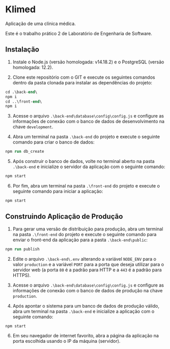 # Klimed

Aplicação de uma clínica médica.

Este é o trabalho prático 2 de Laboratório de Engenharia de Software.

## Instalação

1) Instale o Node.js (versão homologada: v14.18.2) e o PostgreSQL (versão homologada: 12.2).

2) Clone este repositório com o GIT e execute os seguintes comandos dentro da pasta clonada para instalar as dependências do projeto:

```ps
cd .\back-end\
npm i
cd ..\front-end\
npm i
```

3) Acesse o arquivo `.\back-end\database\config\config.js` e configure as informações de conexão com o banco de dados de desenvolvimento na chave `development`.

4) Abra um terminal na pasta `.\back-end` do projeto e execute o seguinte comando para criar o banco de dados:

```ps
npm run db_create
```

5) Após construir o banco de dados, volte no terminal aberto na pasta `.\back-end` e inicialize o servidor da aplicação com o seguinte comando:

```ps
npm start
```

6) Por fim, abra um terminal na pasta `.\front-end` do projeto e execute o seguinte comando para iniciar a aplicação:

```ps
npm start
```

## Construindo Aplicação de Produção

1) Para gerar uma versão de distribuição para produção, abra um terminal na pasta `.\front-end` do projeto e execute o seguinte comando para enviar o front-end da aplicação para a pasta `.\back-end\public`:

```ps
npm run publish
```

2) Edite o arquivo `.\back-end\.env` alterando a variável `NODE_ENV` para o valor `production` e a variável `PORT` para a porta que deseja utilizar para o servidor web (a porta `80` é a padrão para HTTP e a `443` é a padrão para HTTPS).

3) Acesse o arquivo `.\back-end\database\config\config.js` e configure as informações de conexão com o banco de dados de produção na chave `production`.

5) Após apontar o sistema para um banco de dados de produção válido, abra um terminal na pasta `.\back-end` e inicialize a aplicação com o seguinte comando:

```ps
npm start
```

6) Em seu navegador de internet favorito, abra a página da aplicação na porta escolhida usando o IP da máquina (servidor).
